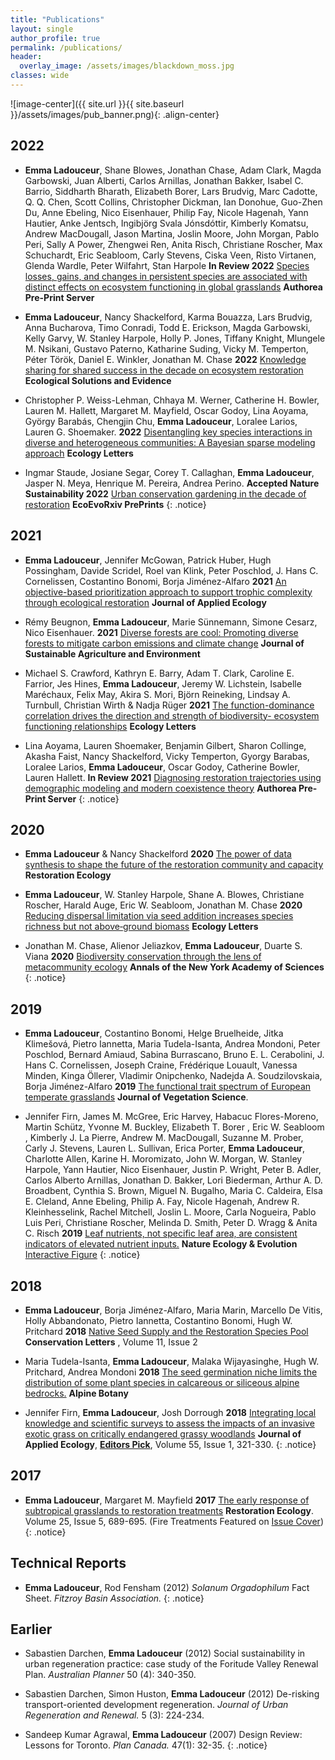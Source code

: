 ```yaml
---
title: "Publications"
layout: single
author_profile: true
permalink: /publications/
header:
  overlay_image: /assets/images/blackdown_moss.jpg
classes: wide  
---
```


![image-center]({{ site.url }}{{ site.baseurl }}/assets/images/pub_banner.png){: .align-center}


## 2022
* **Emma Ladouceur**, Shane Blowes, Jonathan Chase, Adam Clark, Magda Garbowski, Juan Alberti, Carlos Arnillas, Jonathan Bakker, Isabel C. Barrio, Siddharth Bharath, Elizabeth Borer, Lars Brudvig, Marc Cadotte, Q. Q. Chen, Scott Collins, Christopher Dickman, Ian Donohue, Guo-Zhen Du, Anne Ebeling, Nico Eisenhauer, Philip Fay, Nicole Hagenah, Yann Hautier, Anke Jentsch, Ingibjörg Svala Jónsdóttir, Kimberly Komatsu, Andrew MacDougall, Jason Martina, Joslin Moore, John Morgan, Pablo Peri, Sally A Power, Zhengwei Ren, Anita Risch, Christiane Roscher, Max Schuchardt, Eric Seabloom, Carly Stevens, Ciska Veen, Risto Virtanen, Glenda Wardle, Peter Wilfahrt, Stan Harpole **In Review 2022** [Species losses, gains, and changes in persistent species are associated with distinct effects on ecosystem functioning in global grasslands](https://www.authorea.com/users/407763/articles/552504-species-losses-gains-and-changes-in-persistent-species-are-associated-with-distinct-effects-on-ecosystem-functioning-in-global-grasslands?commit=b6ac65457c7ac5ee0679967ace69a00042300acf) **Authorea Pre-Print Server**

* **Emma Ladouceur**, Nancy Shackelford, Karma Bouazza, Lars Brudvig, Anna Bucharova, Timo Conradi, Todd E. Erickson, Magda Garbowski, Kelly Garvy, W. Stanley Harpole, Holly P. Jones, Tiffany Knight, Mlungele M. Nsikani, Gustavo Paterno, Katharine Suding, Vicky M. Temperton, Péter Török, Daniel E. Winkler, Jonathan M. Chase **2022** [Knowledge sharing for shared success in the decade on ecosystem restoration](https://doi.org/10.1002/2688-8319.12117) **Ecological Solutions and Evidence**

* Christopher P. Weiss-Lehman,  Chhaya M. Werner, Catherine H. Bowler, Lauren M. Hallett, Margaret M. Mayfield, Oscar Godoy, Lina Aoyama, György Barabás, Chengjin Chu, **Emma Ladouceur**,  Loralee Larios, Lauren G. Shoemaker. **2022**  [Disentangling key species interactions in diverse and heterogeneous communities: A Bayesian sparse modeling approach](https://doi.org/10.1111/ele.13977) **Ecology Letters**

* Ingmar Staude, Josiane Segar, Corey T. Callaghan, **Emma Ladouceur**, Jasper N. Meya, Henrique M. Pereira, Andrea Perino. **Accepted Nature Sustainability 2022** [Urban conservation gardening in the decade of restoration](https://ecoevorxiv.org/p2syu/) **EcoEvoRxiv PrePrints**
{: .notice}

## 2021
* **Emma Ladouceur**, Jennifer McGowan, Patrick Huber, Hugh Possingham, Davide Scridel, Roel van Klink, Peter Poschlod, J. Hans C. Cornelissen, Costantino Bonomi, Borja Jiménez-Alfaro **2021** [An objective-based prioritization approach to support trophic complexity through ecological restoration](https://doi.org/10.1111/1365-2664.13943) **Journal of Applied Ecology**

* Rémy Beugnon, **Emma Ladouceur**, Marie Sünnemann, Simone Cesarz, Nico Eisenhauer. **2021** [Diverse forests are cool: Promoting diverse forests to mitigate carbon emissions and climate change](https://onlinelibrary.wiley.com/doi/full/10.1002/sae2.12005) **Journal of Sustainable Agriculture and Environment**

* Michael S. Crawford, Kathryn E. Barry, Adam T. Clark, Caroline E. Farrior, Jes Hines, **Emma Ladouceur**, Jeremy W. Lichstein, Isabelle Maréchaux, Felix May, Akira S. Mori, Björn Reineking, Lindsay A. Turnbull, Christian Wirth & Nadja Rüger **2021** [The function-dominance correlation drives the direction and strength of biodiversity- ecosystem functioning relationships](https://onlinelibrary.wiley.com/doi/10.1111/ele.13776) **Ecology Letters**

* Lina Aoyama, Lauren Shoemaker, Benjamin Gilbert, Sharon Collinge, Akasha Faist, Nancy Shackelford, Vicky Temperton, Gyorgy Barabas, Loralee Larios, **Emma Ladouceur**, Oscar Godoy, Catherine Bowler, Lauren Hallett. **In Review 2021** [Diagnosing restoration trajectories using demographic modeling and modern coexistence theory](https://www.authorea.com/users/427939/articles/531999-diagnosing-restoration-trajectories-using-demographic-modeling-and-modern-coexistence-theory) **Authorea Pre-Print Server**
{: .notice}

## 2020
* **Emma Ladouceur** & Nancy Shackelford **2020** [The power of data synthesis to shape the future of the restoration community and capacity](https://onlinelibrary.wiley.com/doi/abs/10.1111/rec.13251) **Restoration Ecology**

* **Emma Ladouceur**,  W. Stanley Harpole,  Shane A. Blowes,  Christiane Roscher,  Harald Auge,  Eric W. Seabloom,  Jonathan M. Chase **2020** [Reducing dispersal limitation via seed addition increases species richness but not above‐ground biomass](https://onlinelibrary.wiley.com/doi/full/10.1111/ele.13566) **Ecology Letters**

* Jonathan M. Chase, Alienor Jeliazkov, **Emma Ladouceur**, Duarte S. Viana **2020** [Biodiversity conservation through the lens of metacommunity ecology]( https://doi.org/10.1111/nyas.14378) **Annals of the New York Academy of Sciences**
{: .notice}

## 2019
* **Emma Ladouceur**, Costantino Bonomi, Helge Bruelheide, Jitka Klimešová, Pietro Iannetta, Maria Tudela-Isanta, Andrea Mondoni, Peter Poschlod, Bernard Amiaud, Sabina Burrascano, Bruno E. L. Cerabolini, J. Hans C. Cornelissen, Joseph Craine, Frédérique Louault, Vanessa Minden, Kinga Öllerer, Vladimir Onipchenko, Nadejda A. Soudzilovskaia, Borja Jiménez-Alfaro **2019** [The functional trait spectrum of European temperate grasslands](https://doi.org/10.1111/jvs.12784) **Journal of Vegetation Science**.

* Jennifer Firn, James M. McGree, Eric Harvey, Habacuc Flores-Moreno, Martin Schütz, Yvonne M. Buckley, Elizabeth T. Borer  , Eric W. Seabloom  , Kimberly J. La Pierre, Andrew M. MacDougall, Suzanne M. Prober, Carly J. Stevens, Lauren L. Sullivan, Erica Porter, **Emma Ladouceur**, Charlotte Allen, Karine H. Moromizato, John W. Morgan, W. Stanley Harpole, Yann Hautier, Nico Eisenhauer, Justin P. Wright, Peter B. Adler, Carlos Alberto Arnillas, Jonathan D. Bakker, Lori Biederman, Arthur A. D. Broadbent, Cynthia S. Brown, Miguel N. Bugalho, Maria C. Caldeira, Elsa E. Cleland, Anne Ebeling, Philip A. Fay, Nicole Hagenah, Andrew R. Kleinhesselink, Rachel Mitchell, Joslin L. Moore, Carla Nogueira, Pablo Luis Peri, Christiane Roscher, Melinda D. Smith, Peter D. Wragg & Anita C. Risch **2019** [Leaf nutrients, not specific leaf area, are consistent indicators of elevated nutrient inputs.](https://doi.org/10.1038/s41559-018-0790-1) **Nature Ecology & Evolution** [Interactive Figure](https://evidentlyso.com.au/clients/qut/functionalTraits0120/)
{: .notice}

## 2018
* **Emma Ladouceur**, Borja Jiménez-Alfaro, Maria Marin, Marcello De Vitis, Holly Abbandonato, Pietro Iannetta, Costantino Bonomi, Hugh W. Pritchard **2018** [Native Seed Supply and the Restoration Species Pool](http://onlinelibrary.wiley.com/doi/10.1111/conl.12381/abstract) **Conservation Letters** , Volume 11, Issue 2

* Maria Tudela-Isanta, **Emma Ladouceur**, Malaka Wijayasinghe, Hugh W. Pritchard, Andrea Mondoni **2018** [The seed germination niche limits the distribution of some plant species in calcareous or siliceous alpine bedrocks.](https://link.springer.com/article/10.1007/s00035-018-0199-0) **Alpine Botany**

* Jennifer Firn, **Emma Ladouceur**, Josh Dorrough **2018** [Integrating local knowledge and scientific surveys to assess the impacts of an invasive exotic grass on critically endangered grassy woodlands](http://onlinelibrary.wiley.com/doi/10.1111/1365-2664.12928/full) **Journal of Applied Ecology**, [**Editors Pick**](https://appliedecologistsblog.com/2017/07/06/research-management-and-local-knowledge/), Volume 55, Issue 1, 321-330.
{: .notice}

## 2017
* **Emma Ladouceur**, Margaret M. Mayfield **2017** [The early response of subtropical grasslands to restoration treatments](http://onlinelibrary.wiley.com/doi/10.1111/rec.12491/full) **Restoration Ecology**. Volume 25, Issue 5, 689-695. (Fire Treatments Featured on [Issue Cover](https://onlinelibrary.wiley.com/doi/epdf/10.1111/rec.12443))
{: .notice}

## Technical Reports

* **Emma Ladouceur**, Rod Fensham (2012) _Solanum Orgadophilum_ Fact Sheet. *Fitzroy Basin Association.*
{: .notice}


## Earlier
* Sabastien Darchen, **Emma Ladouceur** (2012) Social sustainability in urban regeneration practice: case study of the Foritude Valley Renewal Plan. *Australian Planner* 50 (4): 340-350.

* Sabastien Darchen, Simon Huston, **Emma Ladouceur** (2012) De-risking transport-oriented development regeneration. *Journal of Urban Regeneration and Renewal.* 5 (3): 224-234. 

* Sandeep Kumar Agrawal, **Emma Ladouceur** (2007) Design Review: Lessons for Toronto. *Plan Canada.* 47(1): 32-35.
{: .notice}


